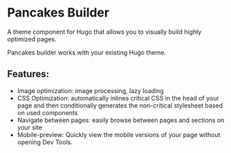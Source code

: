 # Pancakes Builder
A theme component for Hugo that allows you to visually build highly optimized pages.

Pancakes builder works with your existing Hugo theme.

## Features:
* Image optimization: image processing, lazy loading
* CSS Optimization: automatically inlines critical CSS in the head of your page and then conditionally generates the non-critical stylesheet based on used components
* Navigate between pages: easily browse between pages and sections on your site
* Mobile-preview: Quickly view the mobile versions of your page without opening Dev Tools.
